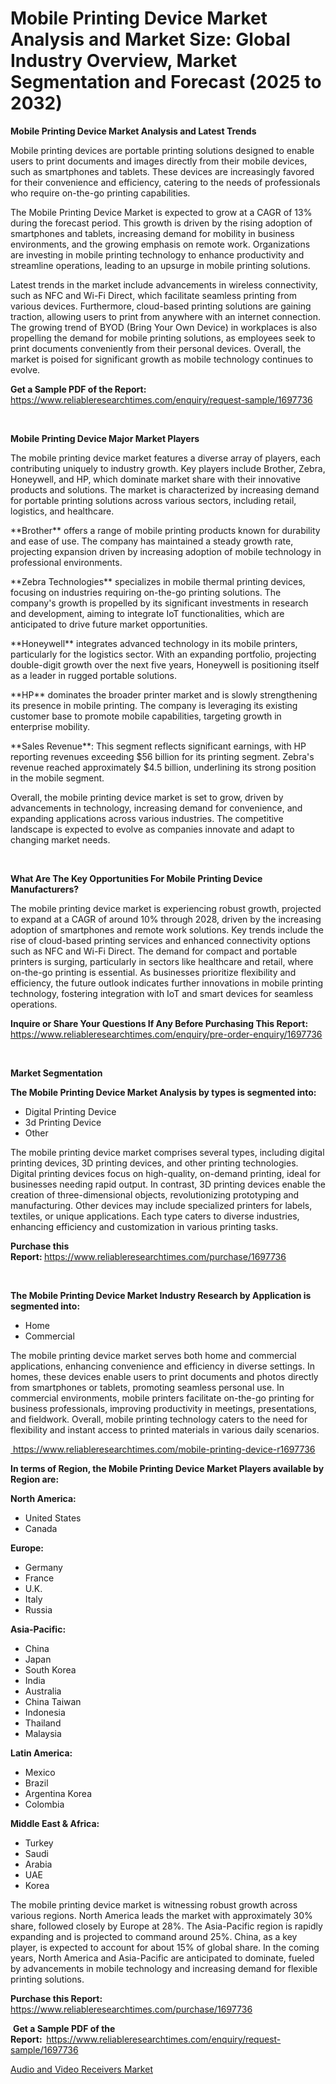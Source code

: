 <p><h1>Mobile Printing Device Market Analysis and Market Size: Global Industry Overview, Market Segmentation and Forecast (2025 to 2032)</h1></p><p><strong>Mobile Printing Device Market Analysis and Latest Trends</strong></p>
<p><p>Mobile printing devices are portable printing solutions designed to enable users to print documents and images directly from their mobile devices, such as smartphones and tablets. These devices are increasingly favored for their convenience and efficiency, catering to the needs of professionals who require on-the-go printing capabilities.</p><p>The Mobile Printing Device Market is expected to grow at a CAGR of 13% during the forecast period. This growth is driven by the rising adoption of smartphones and tablets, increasing demand for mobility in business environments, and the growing emphasis on remote work. Organizations are investing in mobile printing technology to enhance productivity and streamline operations, leading to an upsurge in mobile printing solutions.</p><p>Latest trends in the market include advancements in wireless connectivity, such as NFC and Wi-Fi Direct, which facilitate seamless printing from various devices. Furthermore, cloud-based printing solutions are gaining traction, allowing users to print from anywhere with an internet connection. The growing trend of BYOD (Bring Your Own Device) in workplaces is also propelling the demand for mobile printing solutions, as employees seek to print documents conveniently from their personal devices. Overall, the market is poised for significant growth as mobile technology continues to evolve.</p></p>
<p><strong>Get a Sample PDF of the Report:&nbsp;</strong> <a href="https://www.reliableresearchtimes.com/enquiry/request-sample/1697736?utm_campaign=2722&utm_medium=2&utm_source=Github&utm_content=ia&utm_term=06042025&utm_id=mobile-printing-device">https://www.reliableresearchtimes.com/enquiry/request-sample/1697736</a></p>
<p>&nbsp;</p>
<p><strong>Mobile Printing Device Major Market Players</strong></p>
<p><p>The mobile printing device market features a diverse array of players, each contributing uniquely to industry growth. Key players include Brother, Zebra, Honeywell, and HP, which dominate market share with their innovative products and solutions. The market is characterized by increasing demand for portable printing solutions across various sectors, including retail, logistics, and healthcare.</p><p>**Brother** offers a range of mobile printing products known for durability and ease of use. The company has maintained a steady growth rate, projecting expansion driven by increasing adoption of mobile technology in professional environments.</p><p>**Zebra Technologies** specializes in mobile thermal printing devices, focusing on industries requiring on-the-go printing solutions. The company's growth is propelled by its significant investments in research and development, aiming to integrate IoT functionalities, which are anticipated to drive future market opportunities.</p><p>**Honeywell** integrates advanced technology in its mobile printers, particularly for the logistics sector. With an expanding portfolio, projecting double-digit growth over the next five years, Honeywell is positioning itself as a leader in rugged portable solutions.</p><p>**HP** dominates the broader printer market and is slowly strengthening its presence in mobile printing. The company is leveraging its existing customer base to promote mobile capabilities, targeting growth in enterprise mobility.</p><p>**Sales Revenue**: This segment reflects significant earnings, with HP reporting revenues exceeding $56 billion for its printing segment. Zebra's revenue reached approximately $4.5 billion, underlining its strong position in the mobile segment.</p><p>Overall, the mobile printing device market is set to grow, driven by advancements in technology, increasing demand for convenience, and expanding applications across various industries. The competitive landscape is expected to evolve as companies innovate and adapt to changing market needs.</p></p>
<p>&nbsp;</p>
<p><strong>What Are The Key Opportunities For Mobile Printing Device Manufacturers?</strong></p>
<p><p>The mobile printing device market is experiencing robust growth, projected to expand at a CAGR of around 10% through 2028, driven by the increasing adoption of smartphones and remote work solutions. Key trends include the rise of cloud-based printing services and enhanced connectivity options such as NFC and Wi-Fi Direct. The demand for compact and portable printers is surging, particularly in sectors like healthcare and retail, where on-the-go printing is essential. As businesses prioritize flexibility and efficiency, the future outlook indicates further innovations in mobile printing technology, fostering integration with IoT and smart devices for seamless operations.</p></p>
<p><strong>Inquire or Share Your Questions If Any Before Purchasing This Report:</strong> <a href="https://www.reliableresearchtimes.com/enquiry/pre-order-enquiry/1697736?utm_campaign=2722&utm_medium=2&utm_source=Github&utm_content=ia&utm_term=06042025&utm_id=mobile-printing-device">https://www.reliableresearchtimes.com/enquiry/pre-order-enquiry/1697736</a></p>
<p>&nbsp;</p>
<p><strong>Market Segmentation</strong></p>
<p><strong>The Mobile Printing Device Market Analysis by types is segmented into:</strong></p>
<p><ul><li>Digital Printing Device</li><li>3d Printing Device</li><li>Other</li></ul></p>
<p><p>The mobile printing device market comprises several types, including digital printing devices, 3D printing devices, and other printing technologies. Digital printing devices focus on high-quality, on-demand printing, ideal for businesses needing rapid output. In contrast, 3D printing devices enable the creation of three-dimensional objects, revolutionizing prototyping and manufacturing. Other devices may include specialized printers for labels, textiles, or unique applications. Each type caters to diverse industries, enhancing efficiency and customization in various printing tasks.</p></p>
<p><strong>Purchase this Report:&nbsp;</strong><a href="https://www.reliableresearchtimes.com/purchase/1697736?utm_campaign=2722&utm_medium=2&utm_source=Github&utm_content=ia&utm_term=06042025&utm_id=mobile-printing-device">https://www.reliableresearchtimes.com/purchase/1697736</a></p>
<p>&nbsp;</p>
<p><strong>The Mobile Printing Device Market Industry Research by Application is segmented into:</strong></p>
<p><ul><li>Home</li><li>Commercial</li></ul></p>
<p><p>The mobile printing device market serves both home and commercial applications, enhancing convenience and efficiency in diverse settings. In homes, these devices enable users to print documents and photos directly from smartphones or tablets, promoting seamless personal use. In commercial environments, mobile printers facilitate on-the-go printing for business professionals, improving productivity in meetings, presentations, and fieldwork. Overall, mobile printing technology caters to the need for flexibility and instant access to printed materials in various daily scenarios.</p></p>
<p><a href="https://www.reliableresearchtimes.com/mobile-printing-device-r1697736?utm_campaign=2722&utm_medium=2&utm_source=Github&utm_content=ia&utm_term=06042025&utm_id=mobile-printing-device">&nbsp;https://www.reliableresearchtimes.com/mobile-printing-device-r1697736</a></p>
<p><strong>In terms of Region, the Mobile Printing Device Market Players available by Region are:</strong></p>
<p>
    <p> <strong> North America: </strong>
        <ul>
            <li>United States</li>
            <li>Canada</li>
        </ul>
        </p> 
    <p> <strong> Europe: </strong>
        <ul>
            <li>Germany</li>
            <li>France</li>
            <li>U.K.</li>
            <li>Italy</li>
            <li>Russia</li>
        </ul>
        </p> 
    <p> <strong> Asia-Pacific: </strong>
        <ul>
            <li>China</li>
            <li>Japan</li>
            <li>South Korea</li>
            <li>India</li>
            <li>Australia</li>
            <li>China Taiwan</li>
            <li>Indonesia</li>
            <li>Thailand</li>
            <li>Malaysia</li>
        </ul>
        </p> 
    <p> <strong> Latin America: </strong>
        <ul>
            <li>Mexico</li>
            <li>Brazil</li>
            <li>Argentina Korea</li>
            <li>Colombia</li>
        </ul>
        </p> 
    <p> <strong> Middle East & Africa: </strong>
        <ul>
            <li>Turkey</li>
            <li>Saudi</li>
            <li>Arabia</li>
            <li>UAE</li>
            <li>Korea</li>
        </ul>
    </p>
    </p>
<p><p>The mobile printing device market is witnessing robust growth across various regions. North America leads the market with approximately 30% share, followed closely by Europe at 28%. The Asia-Pacific region is rapidly expanding and is projected to command around 25%. China, as a key player, is expected to account for about 15% of global share. In the coming years, North America and Asia-Pacific are anticipated to dominate, fueled by advancements in mobile technology and increasing demand for flexible printing solutions.</p></p>
<p><strong>Purchase this Report: </strong><a href="https://www.reliableresearchtimes.com/purchase/1697736?utm_campaign=2722&utm_medium=2&utm_source=Github&utm_content=ia&utm_term=06042025&utm_id=mobile-printing-device">https://www.reliableresearchtimes.com/purchase/1697736</a></p>
<p>&nbsp;<strong>Get a Sample PDF of the Report:&nbsp;&nbsp;</strong><a href="https://www.reliableresearchtimes.com/enquiry/request-sample/1697736?utm_campaign=2722&utm_medium=2&utm_source=Github&utm_content=ia&utm_term=06042025&utm_id=mobile-printing-device">https://www.reliableresearchtimes.com/enquiry/request-sample/1697736</a></p>
<p><strong></strong></p>
<p><p><a href="https://github.com/tashiafun920/Market-Research-Report-List-1/blob/main/audio-and-video-receivers-market.md?utm_campaign=2722&utm_medium=2&utm_source=Github&utm_content=ia&utm_term=06042025&utm_id=mobile-printing-device">Audio and Video Receivers Market</a></p></p>